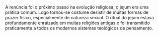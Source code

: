 ﻿A renúncia foi o próximo passo na evolução religiosa; o jejum era uma prática comum. Logo tornou-se costume desistir de muitas formas de prazer físico, especialmente de natureza sexual. O ritual do jejum estava profundamente enraizado em muitas religiões antigas e foi transmitido praticamente a todos os modernos sistemas teológicos de pensamento.